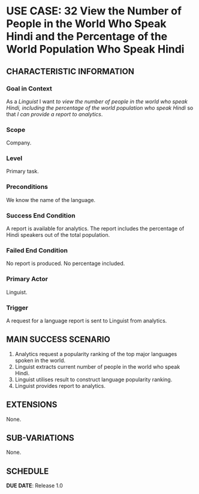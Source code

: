 # USE CASE: 32 View the Number of People in the World Who Speak Hindi and the Percentage of the World Population Who Speak Hindi

## CHARACTERISTIC INFORMATION

### Goal in Context

As a *Linguist* I want *to view the number of people in the world who speak Hindi, including the percentage of the world population who speak Hindi* so that *I can provide a report to analytics*.

### Scope

Company.

### Level

Primary task.

### Preconditions

We know the name of the language.

### Success End Condition

A report is available for analytics. The report includes the percentage of Hindi speakers out of the total population.

### Failed End Condition

No report is produced. No percentage included.

### Primary Actor

Linguist.

### Trigger

A request for a language report is sent to Linguist from analytics.

## MAIN SUCCESS SCENARIO

1. Analytics request a popularity ranking of the top major languages spoken in the world.
2. Linguist extracts current number of people in the world who speak Hindi.
3. Linguist utilises result to construct language popularity ranking.
4. Linguist provides report to analytics.

## EXTENSIONS

None.

## SUB-VARIATIONS

None.

## SCHEDULE

**DUE DATE**: Release 1.0